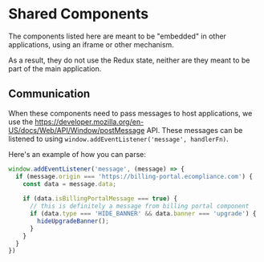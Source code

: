 # Shared Components

The components listed here are meant to be "embedded" in other applications, using an iframe or other mechanism.

As a result, they do not use the Redux state, neither are they meant to be part of the main application.

## Communication

When these components need to pass messages to host applications, we use the https://developer.mozilla.org/en-US/docs/Web/API/Window/postMessage API. These messages can be listened to using `window.addEventListener('message', handlerFn)`.

Here's an example of how you can parse: 

```js
window.addEventListener('message', (message) => {
  if (message.origin === 'https://billing-portal.ecompliance.com') {
    const data = message.data;
    
    if (data.isBillingPortalMessage === true) {
      // this is definitely a message from billing portal component
      if (data.type === 'HIDE_BANNER' && data.banner === 'upgrade') {
        hideUpgradeBanner();
      }
    }
  }
})
```